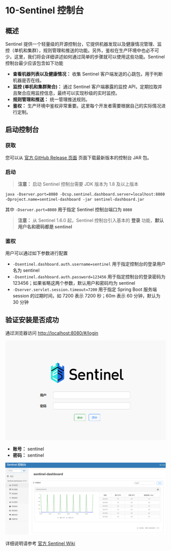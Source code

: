 # 10-Sentinel 控制台



## 概述

Sentinel 提供一个轻量级的开源控制台，它提供机器发现以及健康情况管理、监控（单机和集群），规则管理和推送的功能。另外，鉴权在生产环境中也必不可少。这里，我们将会详细讲述如何通过简单的步骤就可以使用这些功能。Sentinel 控制台最少应该包含如下功能

- **查看机器列表以及健康情况：** 收集 Sentinel 客户端发送的心跳包，用于判断机器是否在线。
- **监控 (单机和集群聚合)：** 通过 Sentinel 客户端暴露的监控 API，定期拉取并且聚合应用监控信息，最终可以实现秒级的实时监控。
- **规则管理和推送：** 统一管理推送规则。
- **鉴权：** 生产环境中鉴权非常重要。这里每个开发者需要根据自己的实际情况进行定制。

## 启动控制台

### 获取

您可以从 [官方 GitHub Release 页面](http://www.qfdmy.com/wp-content/themes/quanbaike/go.php?url=aHR0cHM6Ly9naXRodWIuY29tL2FsaWJhYmEvU2VudGluZWwvcmVsZWFzZXM=) 页面下载最新版本的控制台 JAR 包。

### 启动

> **注意：** 启动 Sentinel 控制台需要 JDK 版本为 1.8 及以上版本

```
java -Dserver.port=8080 -Dcsp.sentinel.dashboard.server=localhost:8080 -Dproject.name=sentinel-dashboard -jar sentinel-dashboard.jar
```

其中 `-Dserver.port=8080` 用于指定 Sentinel 控制台端口为 `8080`

> **注意：** 从 Sentinel 1.6.0 起，Sentinel 控制台引入基本的 **登录** 功能，**默认用户名和密码都是 sentinel**

### 鉴权

用户可以通过如下参数进行配置

- `-Dsentinel.dashboard.auth.username=sentinel` 用于指定控制台的登录用户名为 sentinel
- `-Dsentinel.dashboard.auth.password=123456` 用于指定控制台的登录密码为 123456；如果省略这两个参数，默认用户和密码均为 sentinel
- `-Dserver.servlet.session.timeout=7200` 用于指定 Spring Boot 服务端 session 的过期时间，如 7200 表示 7200 秒；60m 表示 60 分钟，默认为 30 分钟

## 验证安装是否成功

通过浏览器访问 [http://localhost:8080/#/login](http://www.qfdmy.com/wp-content/themes/quanbaike/go.php?url=aHR0cDovL2xvY2FsaG9zdDo4MDgwLyMvbG9naW4=)

![img](./assets/a0dc2d9263dbb84.png)

- **账号：** sentinel
- **密码：** sentinel

![img](./assets/f26a3b76786f256.png)

详细说明请参考 [官方 Sentinel Wiki](http://www.qfdmy.com/wp-content/themes/quanbaike/go.php?url=aHR0cHM6Ly9naXRodWIuY29tL2FsaWJhYmEvU2VudGluZWwvd2lraQ==)
